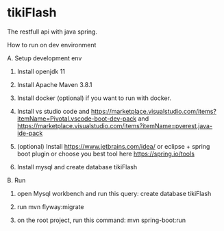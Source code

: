 # tikiFlash
The restfull api with java spring.

How to run on dev environment

A. Setup development env

1. Install openjdk 11

2. Install Apache Maven 3.8.1

3. Install docker (optional) if you want to run with docker.

4. Install vs studio code and https://marketplace.visualstudio.com/items?itemName=Pivotal.vscode-boot-dev-pack and https://marketplace.visualstudio.com/items?itemName=pverest.java-ide-pack

5. (optional) Install https://www.jetbrains.com/idea/ or eclipse + spring boot plugin or choose you best tool here  https://spring.io/tools

6. Install mysql and create database tikiFlash


B. Run
1. open Mysql workbench and run this query: create database tikiFlash

2. run mvn flyway:migrate

3. on the root project, run this command: mvn spring-boot:run


